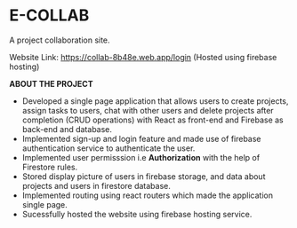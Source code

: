 # E-COLLAB
A project collaboration site.

Website Link: https://collab-8b48e.web.app/login (Hosted using firebase hosting)

**ABOUT THE PROJECT**
- Developed a single page application that allows users to create projects, assign tasks to users, chat with other users and delete projects after completion (CRUD operations) with React as front-end and Firebase as back-end and database.
- Implemented sign-up and login feature and made use of firebase authentication service to authenticate the user.
- Implemented user permisssion i.e **Authorization** with the help of Firestore rules.
- Stored display picture of users in firebase storage, and data about projects and users in firestore database.
- Implemented routing using react routers which made the application single page.
- Sucessfully hosted the website using firebase hosting service.
